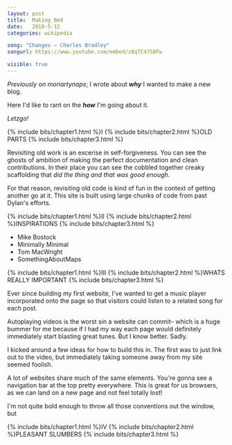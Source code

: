 ```yaml
---
layout: post
title:  Making Bed
date:   2018-5-12
categories: wikipedia

song: "Changes – Charles Bradley"
songurl: https://www.youtube.com/embed/z8qTC47S8Fw

visible: true
---
```


_Previously on moriartynaps_; I wrote about _**why**_ I wanted to make a new blog.

Here I'd like to rant on the _**how**_ I'm going about it.

_Letzgo!_

{% include bits/chapter1.html %}I
{% include bits/chapter2.html %}OLD PARTS
{% include bits/chapter3.html %}

Revisiting old work is an excerise in self-forgiveness. You can see the ghosts of ambition of making the perfect documentation and clean contributions. In their place you can see the cobbled together creaky scaffolding that *did the thing* _and that was good enough_.

For that reason, revisiting old code is kind of fun in the context of getting another go at it. This site is built using large chunks of code from past Dylan's efforts.

{% include bits/chapter1.html %}II
{% include bits/chapter2.html %}INSPIRATIONS
{% include bits/chapter3.html %}

- Mike Bostock
- Minimally Minimal
- Tom MacWright
- SomethingAboutMaps

{% include bits/chapter1.html %}III
{% include bits/chapter2.html %}WHATS REALLY IMPORTANT
{% include bits/chapter3.html %}

Ever since building my first website, I've wanted to get a music player incorporated onto the page so that visitors could listen to a related song for each post.

Autoplaying videos is the worst sin a website can commit– which is a huge bummer for me because if I had my way each page would definitely immediately start blasting great tunes. But I know better. Sadly.

I kicked around a few ideas for how to build this in. The first was to just link out to the video, but immediately taking someone away from my site seemed foolish. 



A lot of websites share much of the same elements. You're gonna see a navigation bar at the top pretty everywhere. This is great for us browsers, as we can land on a new page and not feel totally lost!

I'm not quite bold enough to throw all those conventions out the window, but 


{% include bits/chapter1.html %}IV
{% include bits/chapter2.html %}PLEASANT SLUMBERS
{% include bits/chapter3.html %}

